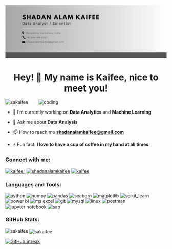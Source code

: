 ![logo](https://github.com/sakaifee/sakaifee/blob/main/Github_Banner_Final.png)

<h1 align="center">Hey! 👋 My name is Kaifee, nice to meet you!</h1>

<img align="right" alt="coding" width="400" src="https://user-images.githubusercontent.com/74038190/212749447-bfb7e725-6987-49d9-ae85-2015e3e7cc41.gif">

<p align="left"> <img src="https://komarev.com/ghpvc/?username=sakaifee&label=Profile%20views&color=0e75b6&style=flat" alt="sakaifee" /> </p>

- 🔭 I’m currently working on **Data Analytics** and **Machine Learning**

- 💬 Ask me about **Data Analysis**

- 📫 How to reach me **shadanalamkaifee@gmail.com**

- ⚡ Fun fact: **I love to have a cup of coffee in my hand at all times**

<h3 align="left">Connect with me:</h3>
<p align="left">
<a href="https://twitter.com/kaifee_" target="blank"><img align="center" src="https://raw.githubusercontent.com/rahuldkjain/github-profile-readme-generator/master/src/images/icons/Social/twitter.svg" alt="kaifee_" height="30" width="40" /></a>
<a href="https://linkedin.com/in/shadanalamkaifee" target="blank"><img align="center" src="https://raw.githubusercontent.com/rahuldkjain/github-profile-readme-generator/master/src/images/icons/Social/linked-in-alt.svg" alt="shadanalamkaifee" height="30" width="40" /></a>
<a href="https://kaggle.com/kaifee" target="blank"><img align="center" src="https://raw.githubusercontent.com/rahuldkjain/github-profile-readme-generator/master/src/images/icons/Social/kaggle.svg" alt="kaifee" height="30" width="40" /></a>
</p>

<h3 align="left">Languages and Tools:</h3>
<p align="left">
  <img src="https://www.vectorlogo.zone/logos/python/python-icon.svg" alt="python"  title="Python" width="40" height="40"/>
  <img src="https://www.vectorlogo.zone/logos/numpy/numpy-icon.svg" alt="numpy"  title="NumPy" width="40" height="40"/> 
  <img src="https://upload.wikimedia.org/wikipedia/commons/thumb/2/22/Pandas_mark.svg/90px-Pandas_mark.svg.png" alt="pandas"  title="Pandas" width="40" height="40"/> 
  <img src="https://seaborn.pydata.org/_images/logo-mark-lightbg.svg" alt="seaborn" title="Seaborn" width="40" height="40"/>
  <img src="https://seeklogo.com/images/M/matplotlib-logo-7676870AC0-seeklogo.com.png" alt="matplotlib" title="Matplotlib" width="40" height="40"/>
  <img src="https://upload.wikimedia.org/wikipedia/commons/0/05/Scikit_learn_logo_small.svg" alt="scikit_learn" title="Scikit-Learn" width="40" height="40"/> 
  <img src="https://upload.wikimedia.org/wikipedia/commons/thumb/c/cf/New_Power_BI_Logo.svg/600px-New_Power_BI_Logo.svg.png?20210102182532" alt="power bi" title="Power BI" width="40" height="40"/> 
  <img src="https://upload.wikimedia.org/wikipedia/commons/thumb/3/34/Microsoft_Office_Excel_%282019%E2%80%93present%29.svg/512px-Microsoft_Office_Excel_%282019%E2%80%93present%29.svg.png" alt="ms excel" title="MS Excel" width="40" height="40"/>
  <img src="https://www.vectorlogo.zone/logos/git-scm/git-scm-icon.svg" alt="git" title="Git" width="40" height="40"/> 
  <img src="https://www.vectorlogo.zone/logos/mysql/mysql-official.svg" alt="mysql" title="MySQL" title="MySQL" width="40" height="40"/>
<!--   <img src="https://www.vectorlogo.zone/logos/docker/docker-official.svg" alt="docker" title="Docker" width="40" height="40"/> -->
  <img src="https://www.vectorlogo.zone/logos/linux/linux-icon.svg" alt="linux" title="Linux" width="40" height="40"/>
  <img src="https://www.vectorlogo.zone/logos/getpostman/getpostman-icon.svg" alt="postman" title="Postman" width="40" height="40"/> 
  <img src="https://www.vectorlogo.zone/logos/jupyter/jupyter-icon.svg" alt="jupyter notebook" title="Jupyter Notebook" width="40" height="40"/> 
  <img src="https://www.vectorlogo.zone/logos/sap/sap-icon.svg" alt="sap" title="SAP" width="40" height="40"/> 
 </p>

<h3 align="left">GitHub Stats:</h3>

<p><img align="left" src="https://github-readme-stats.vercel.app/api/top-langs?username=sakaifee&show_icons=true&locale=en&layout=pie" alt="sakaifee" /></p>
     
<p>&nbsp;<img align="center" src="https://github-readme-stats.vercel.app/api?username=sakaifee&show_icons=true&locale=en" alt="sakaifee" /></p>

<!--<a href="https://git.io/streak-stats"><img src="https://streak-stats.demolab.com?user=sakaifee" alt="GitHub Streak" /></a>-->
<!--[![GitHub Streak](https://streak-stats.demolab.com/?user=sakaifee)](https://git.io/streak-stats)-->

<a href="https://git.io/streak-stats"><img src="https://streak-stats.demolab.com?user=sakaifee&card_width=470" alt="GitHub Streak" /></a>

